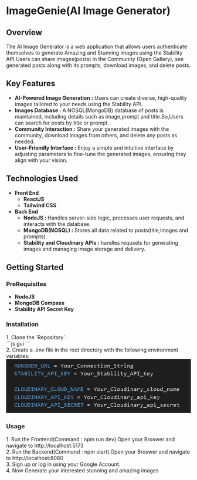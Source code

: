 <h1>ImageGenie(AI Image Generator)</h1>
<h2>Overview</h2>
<div>
  The AI Image Generator is a web application that allows users authenticate themselves to generate Amazing and Stunning images using the Stability API.Users can share images(posts) in the Community (Open Gallery), see generated posts along with its prompts, download images, and delete posts. 
<h2>Key Features</h2>
<div>
  <ul>
    <li><b>AI-Powered Image Generation :</b> Users can create diverse, high-quality images tailored to your needs using the Stability API. </li>
    <li><b>Images Database :</b> A NOSQL(MongoDB) database of posts is maintained, including details such as image,prompt and title.So,Users can search for posts by title or prompt.</li>
    <li><b>Community Interaction :</b> Share your generated images with the community, download images from others, and delete any posts as needed.</li>
    <li><b>User-Friendly Interface :</b> Enjoy a simple and intuitive interface by adjusting parameters to fine-tune the generated images, ensuring they align with your vision.</li>
  </ul>
</div>
<h2>Technologies Used</h2>
<div>
  <ul>
    <li><b>Front End</b>
      <br>
      <ul>
        <li><b>ReactJS</b></li>
        <li><b>Tailwind CSS</b></li>
      </ul>
    </li>
    <li><b>Back End</b>
      <br>
      <ul>
        <li><b>NodeJS :</b> Handles server-side logic, processes user requests, and interacts with the database.</li>
        <li><b>MongoDB(NOSQL) :</b> Stores all data related to posts(title,images and prompts).</li>
        <li><b>Stability and Cloudinary APIs :</b> handles requsets for generating images and managing image storage and delivery.</li>
      </ul>
    </li>
  </ul>
</div>
<h2>Getting Started</h2>
<div>
  <h3>PreRequisites</h3>
  <ul>
    <li><b>NodeJS</b></li>
    <li><b>MongoDB Compass</b></li>
    <li><b>Stability API Secret Key</b></li>
  </ul>
  <h3>Installation</h3>
  <div>
    <div>1. Clone the `Repository`:</div>
    ```js
      gui
    ```
    <div>2. Create a .env file in the root directory with the following environment variables:</div>
    <img src='/env.png'></img>
  </div>
  <h3>Usage</h3>
  <div>
    <div>1. Run the Frontend(Command : npm run dev).Open your Broswer and navigate to http://localhost:5173</div>
    <div>2. Run the Backend(Command : npm start).Open your Broswer and navigate to http://localhost:8080</div>
    <div>3. Sign up or log in using your Google Account.</div>
    <div>4. Now Generate your interested stunning and amazing images</div>

  </div>

</div>
<br>
